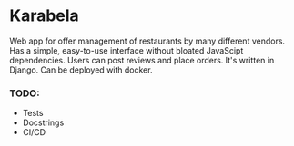 # Karabela
Web app for offer management of restaurants by many different vendors.
Has a simple, easy-to-use interface without bloated JavaScipt dependencies. Users can
post reviews and place orders. It's written in Django. Can be deployed with docker.

### TODO:
* Tests
* Docstrings
* CI/CD
